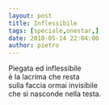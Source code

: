 ```yaml
---
layout: post
title: Inflessibile
tags: [speciale,onestar,]
date: 2010-05-14 22:04:00
author: pietro
---
```

Piegata ed inflessibile<br/>è la lacrima che resta<br/>sulla faccia ormai invisibile<br/>che si nasconde nella testa.
